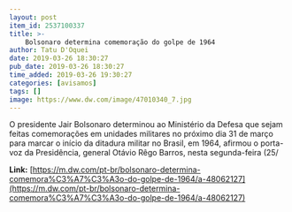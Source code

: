 ```yaml
---
layout: post
item_id: 2537100337
title: >-
    Bolsonaro determina comemoração do golpe de 1964
author: Tatu D'Oquei
date: 2019-03-26 18:30:27
pub_date: 2019-03-26 18:30:27
time_added: 2019-03-26 19:30:27
categories: [avisamos]
tags: []
image: https://www.dw.com/image/47010340_7.jpg
---
```


O presidente Jair Bolsonaro determinou ao Ministério da Defesa que sejam feitas comemorações em unidades militares no próximo dia 31 de março para marcar o início da ditadura militar no Brasil, em 1964, afirmou o porta-voz da Presidência, general Otávio Rêgo Barros, nesta segunda-feira (25/

**Link:** [https://m.dw.com/pt-br/bolsonaro-determina-comemora%C3%A7%C3%A3o-do-golpe-de-1964/a-48062127](https://m.dw.com/pt-br/bolsonaro-determina-comemora%C3%A7%C3%A3o-do-golpe-de-1964/a-48062127)

